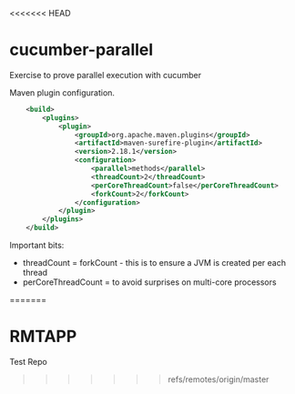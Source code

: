 <<<<<<< HEAD
# cucumber-parallel
Exercise to prove parallel execution with cucumber

Maven plugin configuration.
```xml
    <build>
        <plugins>
            <plugin>
                <groupId>org.apache.maven.plugins</groupId>
                <artifactId>maven-surefire-plugin</artifactId>
                <version>2.18.1</version>
                <configuration>
                    <parallel>methods</parallel>
                    <threadCount>2</threadCount>
                    <perCoreThreadCount>false</perCoreThreadCount>
                    <forkCount>2</forkCount>
                </configuration>
            </plugin>
        </plugins>
    </build>
```
Important bits:
* threadCount = forkCount - this is to ensure a JVM is created per each thread
* perCoreThreadCount = to avoid surprises on multi-core processors 

=======
# RMTAPP
Test Repo
>>>>>>> refs/remotes/origin/master
